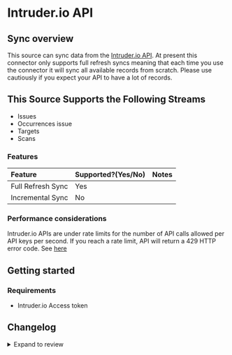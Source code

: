 # Intruder.io API

## Sync overview

This source can sync data from the [Intruder.io API](https://dev.Intruder.io.com/email). At present this connector only supports full refresh syncs meaning that each time you use the connector it will sync all available records from scratch. Please use cautiously if you expect your API to have a lot of records.

## This Source Supports the Following Streams

- Issues
- Occurrences issue
- Targets
- Scans

### Features

| Feature           | Supported?\(Yes/No\) | Notes |
| :---------------- | :------------------- | :---- |
| Full Refresh Sync | Yes                  |       |
| Incremental Sync  | No                   |       |

### Performance considerations

Intruder.io APIs are under rate limits for the number of API calls allowed per API keys per second. If you reach a rate limit, API will return a 429 HTTP error code. See [here](https://developers.intruder.io/docs/rate-limiting)

## Getting started

### Requirements

- Intruder.io Access token

## Changelog

<details>
  <summary>Expand to review</summary>

| Version | Date       | Pull Request                                              | Subject                                       |
| :------ | :--------- | :-------------------------------------------------------- | :-------------------------------------------- |
| 0.1.4 | 2024-06-20 | [39727](https://github.com/airbytehq/airbyte/pull/39727) | Update dependencies |
| 0.1.3 | 2024-06-15 | [39112](https://github.com/airbytehq/airbyte/pull/39112) | Make compatible with builder |
| 0.1.2 | 2024-06-06 | [39222](https://github.com/airbytehq/airbyte/pull/39222) | [autopull] Upgrade base image to v1.2.2 |
| 0.1.1 | 2024-05-21 | [38495](https://github.com/airbytehq/airbyte/pull/38495) | [autopull] base image + poetry + up_to_date |
| 0.1.0   | 2022-10-30 | [#18668](https://github.com/airbytehq/airbyte/pull/18668) | 🎉 New Source: Intruder.io API [low-code CDK] |

</details>
